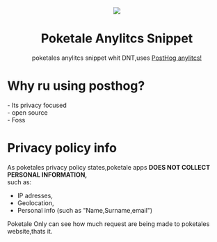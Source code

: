 <div align="center">
 <img src="https://user-images.githubusercontent.com/65588168/161028880-9eb9720c-fcc2-4b3c-9af5-ae8c943e8f4f.png"> 
 <h1> Poketale Anylitcs Snippet </h1>
poketales anylitcs snippet whit DNT,uses <a href="https://github.com/posthog/posthog">PostHog anylitcs!</a><br>
</div>

<h1>Why ru using posthog?</h1>
- Its privacy focused<br>
- open source<br>
- Foss <br>
 
# Privacy policy info
  As poketales privacy policy states,poketale apps <b>DOES NOT COLLECT PERSONAL INFORMATION,</b><br>
 such as:<br>
 - IP adresses,<br>
 - Geolocation,<br>
 - Personal info (such as "Name,Surname,email")<br>
 
  Poketale Only can see how much request are being made to poketales website,thats it.
